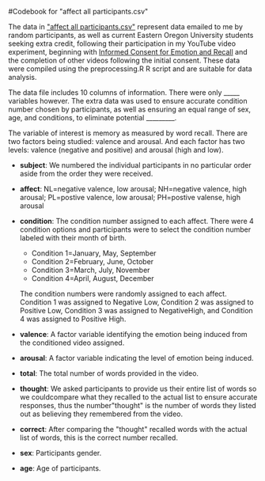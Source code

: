 #Codebook for "affect all participants.csv"

The data in <u>"affect all participants.csv"</u> represent data emailed to me by random participants, as well as current Eastern Oregon University students seeking extra credit, following their participation in my YouTube video experiment, beginning with [Informed Consent for Emotion and Recall](https://www.youtube.com/watch?v=iphxvoAOpE4)
and the completion of other videos following the initial consent. These data were compiled using the preprocessing.R R script and are suitable for data analysis.

The data file includes 10 columns of information. There were only _____ variables however.
The extra data was used to ensure accurate condition number chosen by participants, as well as
ensuring an equal range of sex, age, and conditions, to eliminate potential _________.

The variable of interest is memory as measured by word recall. 
There are two factors being studied: valence and arousal. 
And each factor has two levels: valence (negative and positive) and arousal (high and low).


* **subject**: We numbered the individual participants in no particular order aside from the order they were received.

* **affect**: NL=negative valence, low arousal; NH=negative valence, high arousal;
              PL=postive valence, low arousal; PH=postive valense, high arousal

* **condition**: The condition number assigned to each affect. There were 4 condition options and participants were to select the condition number labeled with their month of birth.

    * Condition 1=January, May, September
    * Condition 2=February, June, October
    * Condition 3=March, July, November
    * Condition 4=April, August, December
    
    The condition numbers were randomly assigned to each affect. Condition 1 was         assigned to Negative Low, Condition 2 was assigned to Positive Low, Condition 3 was assigned to NegativeHigh, and Condition 4 was assigned to Positive High.

* **valence**: A factor variable identifying the emotion being induced from the conditioned video assigned.

* **arousal**: A factor variable indicating the level of emotion being induced.

* **total**: The total number of words provided in the video.

* **thought**: We asked participants to provide us their entire list of words so we couldcompare what they recalled to the actual list to ensure accurate responses, thus the number"thought" is the number of words they listed out as believing they remembered from the video.

* **correct**: After comparing the "thought" recalled words with the actual list of words, this is the correct number recalled.

* **sex**: Participants gender.

* **age**: Age of participants.